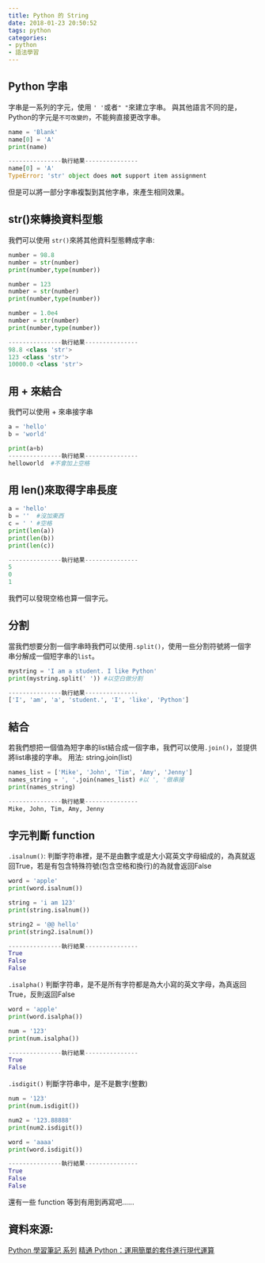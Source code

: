 ```yaml
---
title: Python 的 String
date: 2018-01-23 20:50:52
tags: python
categories: 
- python
- 語法學習
---
```

## Python 字串
字串是一系列的字元，使用 `' '`或者`" "`來建立字串。
與其他語言不同的是，Python的字元是`不可改變的`，不能夠直接更改字串。

```Python
name = 'Blank'
name[0] = 'A'
print(name)

---------------執行結果---------------
name[0] = 'A'
TypeError: 'str' object does not support item assignment
```
但是可以將一部分字串複製到其他字串，來產生相同效果。
<!--more-->

## str()來轉換資料型態
我們可以使用 `str()`來將其他資料型態轉成字串:

```python
number = 98.8
number = str(number)
print(number,type(number))

number = 123
number = str(number)
print(number,type(number))

number = 1.0e4
number = str(number)
print(number,type(number))

---------------執行結果---------------
98.8 <class 'str'>
123 <class 'str'>
10000.0 <class 'str'>

```
## 用 + 來結合
我們可以使用 + 來串接字串

```python
a = 'hello'
b = 'world'

print(a+b)
---------------執行結果---------------
helloworld  #不會加上空格

```
## 用 len()來取得字串長度
```python
a = 'hello'
b = ''  #沒加東西
c = ' ' #空格
print(len(a))
print(len(b))
print(len(c))

---------------執行結果---------------
5
0
1

```
我們可以發現空格也算一個字元。

## 分割
當我們想要分割一個字串時我們可以使用`.split()`，使用一些分割符號將一個字串分解成一個短字串的`list`。

```python
mystring = 'I am a student. I like Python'
print(mystring.split(' ')) #以空白做分割

---------------執行結果---------------
['I', 'am', 'a', 'student.', 'I', 'like', 'Python']

```
## 結合
若我們想把一個值為短字串的list結合成一個字串，我們可以使用`.join()`，並提供將list串接的字串。
用法:
    string.join(list)

```python
names_list = ['Mike', 'John', 'Tim', 'Amy', 'Jenny']
names_string = ', '.join(names_list) #以 ', '做串接
print(names_string)

---------------執行結果---------------
Mike, John, Tim, Amy, Jenny

```
## 字元判斷 function
`.isalnum()`:
判斷字符串裡，是不是由數字或是大小寫英文字母組成的，為真就返回True，若是有包含特殊符號(包含空格和換行)的為就會返回False

```python
word = 'apple'
print(word.isalnum())

string = 'i am 123'
print(string.isalnum())

string2 = '@@ hello'
print(string2.isalnum())

---------------執行結果---------------
True
False
False

```
`.isalpha()`
判斷字符串，是不是所有字符都是為大小寫的英文字母，為真返回True，反則返回False

```python
word = 'apple'
print(word.isalpha())

num = '123'
print(num.isalpha())

---------------執行結果---------------
True
False

```
`.isdigit()`
判斷字符串中，是不是數字(整數)

```python
num = '123'
print(num.isdigit())

num2 = '123.88888'
print(num2.isdigit())

word = 'aaaa'
print(word.isdigit())

---------------執行結果---------------
True
False
False

```
還有一些 function 等到有用到再寫吧......

## 資料來源:
[Python 學習筆記 系列](https://ithelp.ithome.com.tw/users/20069378/ironman/1113)
[精通 Python：運用簡單的套件進行現代運算](http://www.books.com.tw/products/0010690075)